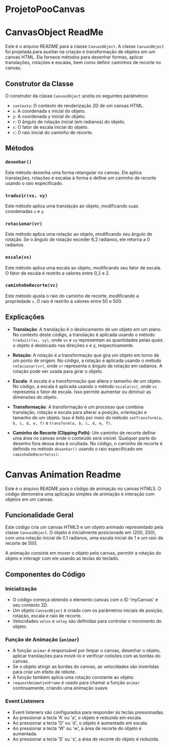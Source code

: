 # ProjetoPooCanvas  

# CanvasObject ReadMe

Este é o arquivo README para a classe `CanvasObject`. A classe `CanvasObject` foi projetada para auxiliar na criação e transformação de objetos em um canvas HTML. Ela fornece métodos para desenhar formas, aplicar translações, rotações e escalas, bem como definir caminhos de recorte no canvas.

## Construtor da Classe

O construtor da classe `CanvasObject` aceita os seguintes parâmetros:

- `contexto`: O contexto de renderização 2D de um canvas HTML.
- `x`: A coordenada x inicial do objeto.
- `y`: A coordenada y inicial do objeto.
- `r`: O ângulo de rotação inicial (em radianos) do objeto.
- `s`: O fator de escala inicial do objeto.
- `c`: O raio inicial do caminho de recorte.

## Métodos

### `desenhar()`

Este método desenha uma forma retangular no canvas. Ele aplica translações, rotações e escalas à forma e define um caminho de recorte usando o raio especificado.

### `traduzir(vx, vy)`

Este método aplica uma translação ao objeto, modificando suas coordenadas `x` e `y`.

### `rotacionar(vr)`

Este método aplica uma rotação ao objeto, modificando seu ângulo de rotação. Se o ângulo de rotação exceder 6,2 radianos, ele retorna a 0 radianos.

### `escala(vs)`

Este método aplica uma escala ao objeto, modificando seu fator de escala. O fator de escala é restrito a valores entre 0,2 e 2.

### `caminhoDeRecorte(vc)`

Este método ajusta o raio do caminho de recorte, modificando a propriedade `c`. O raio é restrito a valores entre 50 e 500.

## Explicações

- **Translação**: A translação é o deslocamento de um objeto em um plano. No contexto deste código, a translação é aplicada usando o método `traduzir(vx, vy)`, onde `vx` e `vy` representam as quantidades pelas quais o objeto é deslocado nas direções x e y, respectivamente.

- **Rotação**: A rotação é a transformação que gira um objeto em torno de um ponto de origem. No código, a rotação é aplicada usando o método `rotacionar(vr)`, onde `vr` representa o ângulo de rotação em radianos. A rotação pode ser usada para girar o objeto.

- **Escala**: A escala é a transformação que altera o tamanho de um objeto. No código, a escala é aplicada usando o método `escala(vs)`, onde `vs` representa o fator de escala. Isso permite aumentar ou diminuir as dimensões do objeto.

- **Transformação**: A transformação é um processo que combina translação, rotação e escala para alterar a posição, orientação e tamanho de um objeto. Isso é feito por meio do método `setTransform(a, b, c, d, e, f)` e `transform(a, b, c, d, e, f)`.

- **Caminho de Recorte (Clipping Path)**: Um caminho de recorte define uma área no canvas onde o conteúdo será visível. Qualquer parte do desenho fora dessa área é ocultada. No código, o caminho de recorte é definido no método `desenhar()` usando o raio especificado em `caminhoDeRecorte(vc)`.

# Canvas Animation Readme

Este é o arquivo README para o código de animação no canvas HTML5. O código demonstra uma aplicação simples de animação e interação com objetos em um canvas.

## Funcionalidade Geral

Este código cria um canvas HTML5 e um objeto animado representado pela classe `CanvasObject`. O objeto é inicialmente posicionado em (200, 200), com uma rotação inicial de 0.1 radianos, uma escala inicial de 1 e um raio de recorte de 500.

A animação consiste em mover o objeto pelo canvas, permitir a rotação do objeto e interagir com ele usando as teclas do teclado.

## Componentes do Código

### Inicialização

- O código começa obtendo o elemento canvas com o ID 'myCanvas' e seu contexto 2D.
- Um objeto `CanvasObject` é criado com os parâmetros iniciais de posição, rotação, escala e raio de recorte.
- Velocidades `velox` e `veloy` são definidas para controlar o movimento do objeto.

### Função de Animação (`animar`)

- A função `animar` é responsável por limpar o canvas, desenhar o objeto, aplicar translações para movê-lo e verificar colisões com as bordas do canvas.
- Se o objeto atingir as bordas do canvas, as velocidades são invertidas para criar um efeito de rebote.
- A função também aplica uma rotação constante ao objeto.
- `requestAnimationFrame` é usado para chamar a função `animar` continuamente, criando uma animação suave.

### Event Listeners

- Event listeners são configurados para responder às teclas pressionadas.
- Ao pressionar a tecla 'A' ou 'a', o objeto é reduzido em escala.
- Ao pressionar a tecla 'D' ou 'd', o objeto é aumentado em escala.
- Ao pressionar a tecla 'W' ou 'w', a área de recorte do objeto é aumentada.
- Ao pressionar a tecla 'S' ou 's', a área de recorte do objeto é reduzida.
